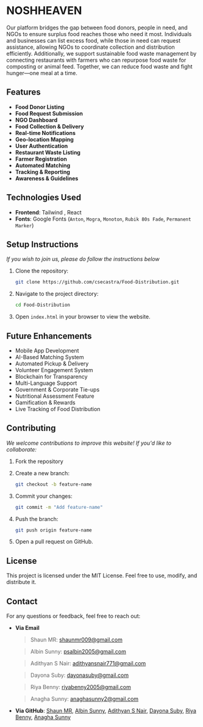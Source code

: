 ﻿# **NOSHHEAVEN**
Our platform bridges the gap between food donors, people in need, and NGOs to ensure surplus food reaches those who need it most. Individuals and businesses can list excess food, while those in need can request assistance, allowing NGOs to coordinate collection and distribution efficiently. Additionally, we support sustainable food waste management by connecting restaurants with farmers who can repurpose food waste for composting or animal feed. Together, we can reduce food waste and fight hunger—one meal at a time.


## **Features**

+ **Food Donor Listing**
+ **Food Request Submission**
+ **NGO Dashboard**
+ **Food Collection & Delivery**
+ **Real-time Notifications**
+ **Geo-location Mapping**
+ **User Authentication**
+ **Restaurant Waste Listing**
+ **Farmer Registration**
+ **Automated Matching**
+ **Tracking & Reporting**
+ **Awareness & Guidelines**
  

## **Technologies Used**

- **Frontend**: Tailwind , React
- **Fonts**: Google Fonts (`Anton`, `Mogra`, `Monoton`, `Rubik 80s Fade`, `Permanent Marker`)

  
## **Setup Instructions**

*If you wish to join us, please do follow the instructions below*

1. Clone the repository:
   ```bash
   git clone https://github.com/csecastra/Food-Distribution.git
   ```
2. Navigate to the project directory:
   ```bash
   cd Food-Distribution
   ```
3. Open `index.html` in your browser to view the website.


## **Future Enhancements**

- Mobile App Development
- AI-Based Matching System 
- Automated Pickup & Delivery 
- Volunteer Engagement System 
- Blockchain for Transparency 
- Multi-Language Support 
- Government & Corporate Tie-ups 
- Nutritional Assessment Feature 
- Gamification & Rewards 
- Live Tracking of Food Distribution

## **Contributing**

*We welcome contributions to improve this website! If you'd like to collaborate:*

1. Fork the repository
   
2. Create a new branch:
   ```bash
   git checkout -b feature-name
   ```
3. Commit your changes:
   ```bash
   git commit -m "Add feature-name"
   ```
4. Push the branch:
   ```bash
   git push origin feature-name
   ```
5. Open a pull request on GitHub.


## **License**

This project is licensed under the MIT License. Feel free to use, modify, and distribute it.

## **Contact**

For any questions or feedback, feel free to reach out:

- **Via Email**
  > Shaun MR: shaunmr009@gmail.com

  > Albin Sunny: psalbin2005@gmail.com

  > Adithyan S Nair: adithyansnair771@gmail.com
  
  > Dayona Suby: dayonasuby@gmail.com

  > Riya Benny: riyabenny2005@gmail.com

  > Anagha Sunny: anaghasunny2@gmail.com

 
- **Via GitHub**: [Shaun MR](https://github.com/shaun099), [Albin Sunny](https://github.com/001Albin), [Adithyan S Nair](https://github.com/Adithyan-S-Nair), [Dayona Suby](https://github.com/dayonasuby), [Riya Benny](https://github.com/Riyabenny05), [Anagha Sunny](https://github.com/AnaghaSunny2)
